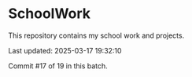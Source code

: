 # SchoolWork

This repository contains my school work and projects.

Last updated: 2025-03-17 19:32:10

Commit #17 of 19 in this batch.